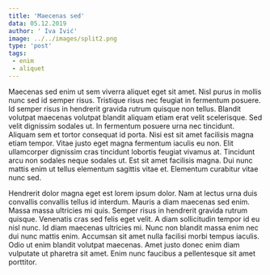 ```yaml
---
title: 'Maecenas sed'
data: 05.12.2019
author: ' Iva Ivić'
image: ../../images/split2.png
type: 'post'
tags:
 - enim
 - aliquet
---
```

Maecenas sed enim ut sem viverra aliquet eget sit amet. Nisl purus in mollis nunc sed id semper risus. Tristique risus nec feugiat in fermentum posuere. Id semper risus in hendrerit gravida rutrum quisque non tellus. Blandit volutpat maecenas volutpat blandit aliquam etiam erat velit scelerisque. Sed velit dignissim sodales ut. In fermentum posuere urna nec tincidunt. Aliquam sem et tortor consequat id porta. Nisi est sit amet facilisis magna etiam tempor. Vitae justo eget magna fermentum iaculis eu non. Elit ullamcorper dignissim cras tincidunt lobortis feugiat vivamus at. Tincidunt arcu non sodales neque sodales ut. Est sit amet facilisis magna. Dui nunc mattis enim ut tellus elementum sagittis vitae et. Elementum curabitur vitae nunc sed.

Hendrerit dolor magna eget est lorem ipsum dolor. Nam at lectus urna duis convallis convallis tellus id interdum. Mauris a diam maecenas sed enim. Massa massa ultricies mi quis. Semper risus in hendrerit gravida rutrum quisque. Venenatis cras sed felis eget velit. A diam sollicitudin tempor id eu nisl nunc. Id diam maecenas ultricies mi. Nunc non blandit massa enim nec dui nunc mattis enim. Accumsan sit amet nulla facilisi morbi tempus iaculis. Odio ut enim blandit volutpat maecenas. Amet justo donec enim diam vulputate ut pharetra sit amet. Enim nunc faucibus a pellentesque sit amet porttitor.
